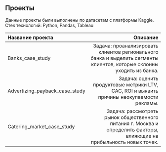 ## Проекты

Данные проекты были выполнены по датасетам с платформы Kaggle.
Стек технологий: Python, Pandas, Tableau

| Название проекта              | Описание                                                                                             |
| :-------------------- | -------------------------------------------------------------------------------------------------------------: |
| Banks_case_study | Задача: проанализировать клиентов регионального банка и выделить сегменты клиентов, которые склонны уходить из банка. | 
| Advertizing_payback_case_study | Задача: оценить продуктовые метрики LTV, CAC, ROI и выявить причины неокупаемости рекламы. |
| Catering_market_case_study | Задача: рассмотреть рынок общественного питания г. Москва и определить факторы, влияющие на прибыльность новых точек. |

